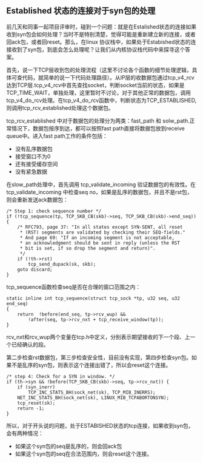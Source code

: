 Established 状态的连接对于syn包的处理
--------
前几天和同事一起项目评审时，碰到一个问题：就是在Estalished状态的连接如果收到syn包会如何处理？当时不是特别清楚，觉得可能是重新建立新的连接，或者回ack包，或者回reset。那么，在linux 协议栈中，如果处于Estabished状态的连接收到了syn包，到底会怎么处理呢？让我们从内核协议栈代码中来探寻这个答案。  

首先，说一下TCP层收到包的处理流程（这里不讨论各个函数的细节处理逻辑，具体可查代码，就简单的说一下代码处理路径）。从IP层的收数据包通过tcp_v4_rcv达到TCP层.tcp_v4_rcv中首先查找socket，判断socket当前的状态，如果是TCP_TIME_WAIT，单独处理，这里暂时不讨论，对于其他正常的数据包，调用tcp_v4_do_rcv处理。在tcp_v4_do_rcv函数中，判断状态为TCP_ESTABLISHED,则调用tcp_rcv_established处理这个数据包。  

tcp_rcv_established 中对于数据包的处理分为两类：fast_path 和 solw_path.正常情况下，数据包按序到达，都可以按照fast path直接将数据包放到receive queue中。进入fast path工作的条件包括：

 * 没有乱序数据包
 * 接受窗口不为0
 * 还有接受缓存空间
 * 没有紧急数据
 
在slow_path处理中，首先调用 tcp_validate_incoming 验证数据包的有效性。在tcp_validate_incoming 中检查seq no，如果是乱序的数据包，并且不是rst包，则会重新发送ack数据包：  

	/* Step 1: check sequence number */
	if (!tcp_sequence(tp, TCP_SKB_CB(skb)->seq, TCP_SKB_CB(skb)->end_seq)) {
		/* RFC793, page 37: "In all states except SYN-SENT, all reset
		 * (RST) segments are validated by checking their SEQ-fields."
		 * And page 69: "If an incoming segment is not acceptable,
		 * an acknowledgment should be sent in reply (unless the RST
		 * bit is set, if so drop the segment and return)".
		 */
		if (!th->rst)
			tcp_send_dupack(sk, skb);
		goto discard;
	}


tcp_sequence函数检查seq是否在合理的窗口范围之内：  
	

	static inline int tcp_sequence(struct tcp_sock *tp, u32 seq, u32 end_seq)
	{
		return	!before(end_seq, tp->rcv_wup) &&
			!after(seq, tp->rcv_nxt + tcp_receive_window(tp));
	}

  
  rcv\_nxt和rcv\_wup两个变量在tcp.h中定义，分别表示期望接收的下一个段、上一个已经确认的段。


第二步检查rst数据包，第三步检查安全性，目前没有实现，第四步检查syn包。如果不是乱序的syn包，则表示这个连接出错了，所以会reset这个连接。  	  
	
	/* step 4: Check for a SYN in window. */
	if (th->syn && !before(TCP_SKB_CB(skb)->seq, tp->rcv_nxt)) {
		if (syn_inerr)
			TCP_INC_STATS_BH(sock_net(sk), TCP_MIB_INERRS);
		NET_INC_STATS_BH(sock_net(sk), LINUX_MIB_TCPABORTONSYN);
		tcp_reset(sk);
		return -1;
	}

所以，对于开头说的问题，处于ESTABISHED状态的tcp连接，如果收到syn包，会有两种情况：

 * 如果这个syn包的seq是乱序的，则会回ack包
 * 如果这个syn包的seq在合法范围内，则会reset这个连接。


